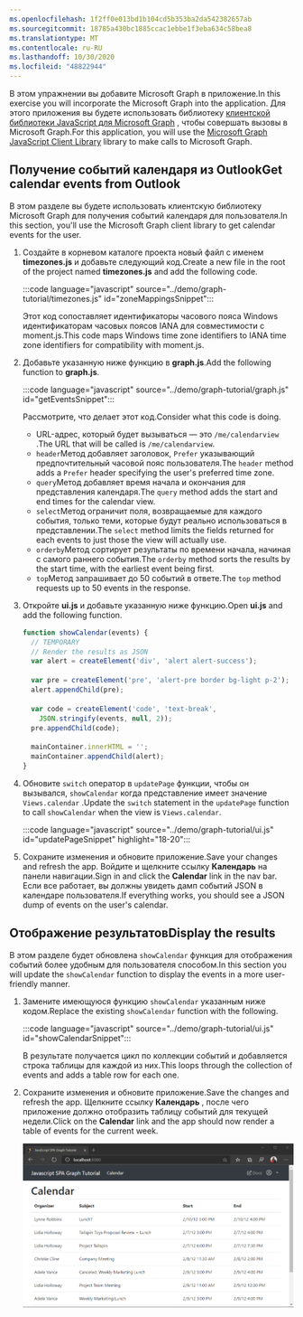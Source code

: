 ```yaml
---
ms.openlocfilehash: 1f2ff0e013bd1b104cd5b353ba2da542382657ab
ms.sourcegitcommit: 18785a430bc1885ccac1ebbe1f3eba634c58bea8
ms.translationtype: MT
ms.contentlocale: ru-RU
ms.lasthandoff: 10/30/2020
ms.locfileid: "48822944"
---
```

<!-- markdownlint-disable MD002 MD041 -->

<span data-ttu-id="fd158-101">В этом упражнении вы добавите Microsoft Graph в приложение.</span><span class="sxs-lookup"><span data-stu-id="fd158-101">In this exercise you will incorporate the Microsoft Graph into the application.</span></span> <span data-ttu-id="fd158-102">Для этого приложения вы будете использовать библиотеку [клиентской библиотеки JavaScript для Microsoft Graph](https://github.com/microsoftgraph/msgraph-sdk-javascript) , чтобы совершать вызовы в Microsoft Graph.</span><span class="sxs-lookup"><span data-stu-id="fd158-102">For this application, you will use the [Microsoft Graph JavaScript Client Library](https://github.com/microsoftgraph/msgraph-sdk-javascript) library to make calls to Microsoft Graph.</span></span>

## <a name="get-calendar-events-from-outlook"></a><span data-ttu-id="fd158-103">Получение событий календаря из Outlook</span><span class="sxs-lookup"><span data-stu-id="fd158-103">Get calendar events from Outlook</span></span>

<span data-ttu-id="fd158-104">В этом разделе вы будете использовать клиентскую библиотеку Microsoft Graph для получения событий календаря для пользователя.</span><span class="sxs-lookup"><span data-stu-id="fd158-104">In this section, you'll use the Microsoft Graph client library to get calendar events for the user.</span></span>

1. <span data-ttu-id="fd158-105">Создайте в корневом каталоге проекта новый файл с именем **timezones.js** и добавьте следующий код.</span><span class="sxs-lookup"><span data-stu-id="fd158-105">Create a new file in the root of the project named **timezones.js** and add the following code.</span></span>

    :::code language="javascript" source="../demo/graph-tutorial/timezones.js" id="zoneMappingsSnippet":::

    <span data-ttu-id="fd158-106">Этот код сопоставляет идентификаторы часового пояса Windows идентификаторам часовых поясов IANA для совместимости с moment.js.</span><span class="sxs-lookup"><span data-stu-id="fd158-106">This code maps Windows time zone identifiers to IANA time zone identifiers for compatibility with moment.js.</span></span>

1. <span data-ttu-id="fd158-107">Добавьте указанную ниже функцию в **graph.js**.</span><span class="sxs-lookup"><span data-stu-id="fd158-107">Add the following function to **graph.js**.</span></span>

    :::code language="javascript" source="../demo/graph-tutorial/graph.js" id="getEventsSnippet":::

    <span data-ttu-id="fd158-108">Рассмотрите, что делает этот код.</span><span class="sxs-lookup"><span data-stu-id="fd158-108">Consider what this code is doing.</span></span>

    - <span data-ttu-id="fd158-109">URL-адрес, который будет вызываться — это `/me/calendarview` .</span><span class="sxs-lookup"><span data-stu-id="fd158-109">The URL that will be called is `/me/calendarview`.</span></span>
    - <span data-ttu-id="fd158-110">`header`Метод добавляет заголовок, `Prefer` указывающий предпочтительный часовой пояс пользователя.</span><span class="sxs-lookup"><span data-stu-id="fd158-110">The `header` method adds a `Prefer` header specifying the user's preferred time zone.</span></span>
    - <span data-ttu-id="fd158-111">`query`Метод добавляет время начала и окончания для представления календаря.</span><span class="sxs-lookup"><span data-stu-id="fd158-111">The `query` method adds the start and end times for the calendar view.</span></span>
    - <span data-ttu-id="fd158-112">`select`Метод ограничит поля, возвращаемые для каждого события, только теми, которые будут реально использоваться в представлении.</span><span class="sxs-lookup"><span data-stu-id="fd158-112">The `select` method limits the fields returned for each events to just those the view will actually use.</span></span>
    - <span data-ttu-id="fd158-113">`orderby`Метод сортирует результаты по времени начала, начиная с самого раннего события.</span><span class="sxs-lookup"><span data-stu-id="fd158-113">The `orderby` method sorts the results by the start time, with the earliest event being first.</span></span>
    - <span data-ttu-id="fd158-114">`top`Метод запрашивает до 50 событий в ответе.</span><span class="sxs-lookup"><span data-stu-id="fd158-114">The `top` method requests up to 50 events in the response.</span></span>

1. <span data-ttu-id="fd158-115">Откройте **ui.js** и добавьте указанную ниже функцию.</span><span class="sxs-lookup"><span data-stu-id="fd158-115">Open **ui.js** and add the following function.</span></span>

    ```javascript
    function showCalendar(events) {
      // TEMPORARY
      // Render the results as JSON
      var alert = createElement('div', 'alert alert-success');

      var pre = createElement('pre', 'alert-pre border bg-light p-2');
      alert.appendChild(pre);

      var code = createElement('code', 'text-break',
        JSON.stringify(events, null, 2));
      pre.appendChild(code);

      mainContainer.innerHTML = '';
      mainContainer.appendChild(alert);
    }
    ```

1. <span data-ttu-id="fd158-116">Обновите `switch` оператор в `updatePage` функции, чтобы он вызывался, `showCalendar` когда представление имеет значение `Views.calendar` .</span><span class="sxs-lookup"><span data-stu-id="fd158-116">Update the `switch` statement in the `updatePage` function to call `showCalendar` when the view is `Views.calendar`.</span></span>

    :::code language="javascript" source="../demo/graph-tutorial/ui.js" id="updatePageSnippet" highlight="18-20":::

1. <span data-ttu-id="fd158-117">Сохраните изменения и обновите приложение.</span><span class="sxs-lookup"><span data-stu-id="fd158-117">Save your changes and refresh the app.</span></span> <span data-ttu-id="fd158-118">Войдите и щелкните ссылку **Календарь** на панели навигации.</span><span class="sxs-lookup"><span data-stu-id="fd158-118">Sign in and click the **Calendar** link in the nav bar.</span></span> <span data-ttu-id="fd158-119">Если все работает, вы должны увидеть дамп событий JSON в календаре пользователя.</span><span class="sxs-lookup"><span data-stu-id="fd158-119">If everything works, you should see a JSON dump of events on the user's calendar.</span></span>

## <a name="display-the-results"></a><span data-ttu-id="fd158-120">Отображение результатов</span><span class="sxs-lookup"><span data-stu-id="fd158-120">Display the results</span></span>

<span data-ttu-id="fd158-121">В этом разделе будет обновлена `showCalendar` функция для отображения событий более удобным для пользователя способом.</span><span class="sxs-lookup"><span data-stu-id="fd158-121">In this section you will update the `showCalendar` function to display the events in a more user-friendly manner.</span></span>

1. <span data-ttu-id="fd158-122">Замените имеющуюся функцию `showCalendar` указанным ниже кодом.</span><span class="sxs-lookup"><span data-stu-id="fd158-122">Replace the existing `showCalendar` function with the following.</span></span>

    :::code language="javascript" source="../demo/graph-tutorial/ui.js" id="showCalendarSnippet":::

    <span data-ttu-id="fd158-123">В результате получается цикл по коллекции событий и добавляется строка таблицы для каждой из них.</span><span class="sxs-lookup"><span data-stu-id="fd158-123">This loops through the collection of events and adds a table row for each one.</span></span>

1. <span data-ttu-id="fd158-124">Сохраните изменения и обновите приложение.</span><span class="sxs-lookup"><span data-stu-id="fd158-124">Save the changes and refresh the app.</span></span> <span data-ttu-id="fd158-125">Щелкните ссылку **Календарь** , после чего приложение должно отобразить таблицу событий для текущей недели.</span><span class="sxs-lookup"><span data-stu-id="fd158-125">Click on the **Calendar** link and the app should now render a table of events for the current week.</span></span>

    ![Снимок экрана с таблицей событий](./images/calendar-list.png)
